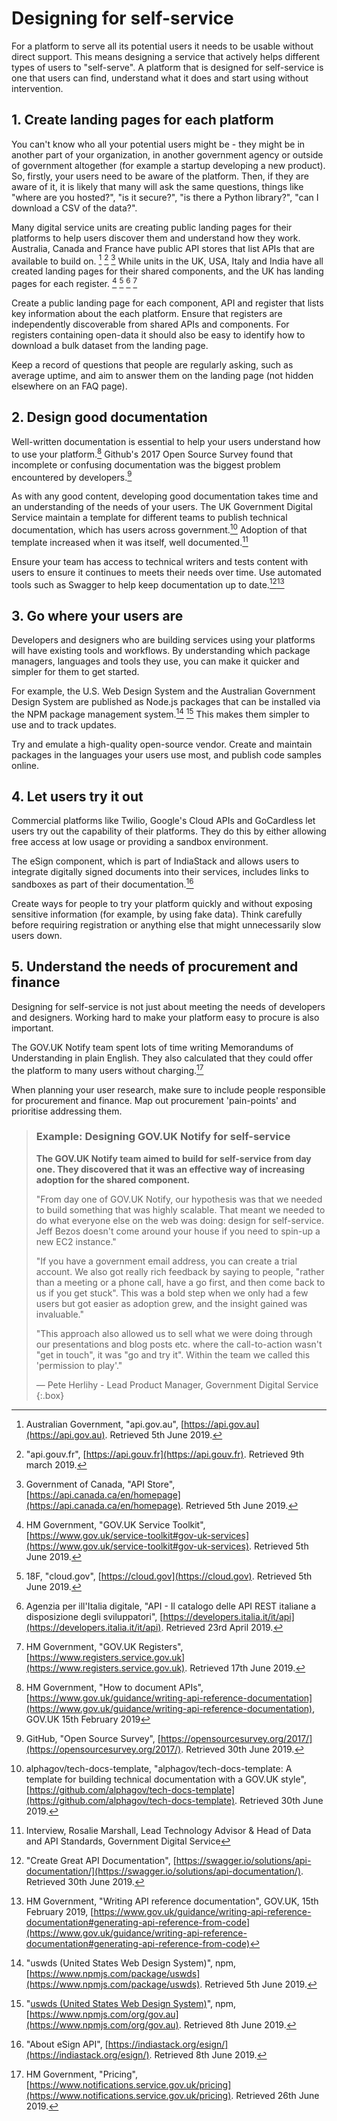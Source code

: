 # Designing for self-service

For a platform to serve all its potential users it needs to be usable without direct support. This means designing a service that actively helps different types of users to "self-serve". A platform that is designed for self-service is one that users can find, understand what it does and start using without intervention.

## 1. Create landing pages for each platform

You can't know who all your potential users might be - they might be in another part of your organization, in another government agency or outside of government altogether (for example a startup developing a new product). So, firstly, your users need to be aware of the platform. Then, if they are aware of it, it is likely that many will ask the same questions, things like "where are you hosted?", "is it secure?", "is there a Python library?", "can I download a CSV of the data?".

Many digital service units are creating public landing pages for their platforms to help users discover them and understand how they work. Australia, Canada and France have public API stores that list APIs that are available to build on. [^1] [^2] [^3]  While units in the UK, USA, Italy and India have all created landing pages for their shared components, and the UK has landing pages for each register. [^4] [^5] [^6] [^7]

Create a public landing page for each component, API and register that lists key information about the each platform. Ensure that registers are independently discoverable from shared APIs and components. For registers containing open-data it should also be easy to identify how to download a bulk dataset from the landing page.

Keep a record of questions that people are regularly asking, such as average uptime, and aim to answer them on the landing page (not hidden elsewhere on an FAQ page).

## 2. Design good documentation

Well-written documentation is essential to help your users understand how to use your platform.[^8] Github's 2017 Open Source Survey found that incomplete or confusing documentation was the biggest problem encountered by developers.[^9]

As with any good content, developing good documentation takes time and an understanding of the needs of your users. The UK Government Digital Service maintain a template for different teams to publish technical documentation, which has users across government.[^10] Adoption of that template increased when it was itself, well documented.[^11]

Ensure your team has access to technical writers and tests content with users to ensure it continues to meets their needs over time. Use automated tools such as Swagger to help keep documentation up to date.[^12][^13]

## 3. Go where your users are

Developers and designers who are building services using your platforms will have existing tools and workflows. By understanding which package managers, languages and tools they use, you can make it quicker and simpler for them to get started.

For example, the U.S. Web Design System and the Australian Government Design System are published as Node.js packages that can be installed via the NPM package management system.[^14] [^15] This makes them simpler to use and to track updates.

Try and emulate a high-quality open-source vendor. Create and maintain packages in the languages your users use most, and publish code samples online.

## 4. Let users try it out

Commercial platforms like Twilio, Google's Cloud APIs and GoCardless let users try out the capability of their platforms. They do this by either allowing free access at low usage or providing a sandbox environment.

The eSign component, which is part of IndiaStack and allows users to integrate digitally signed documents into their services, includes links to sandboxes as part of their documentation.[^16] 

Create ways for people to try your platform quickly and without exposing sensitive information (for example, by using fake data). Think carefully before requiring registration or anything else that might unnecessarily slow users down.

## 5. Understand the needs of procurement and finance

Designing for self-service is not just about meeting the needs of developers and designers. Working hard to make your platform easy to procure is also important.

The GOV.UK Notify team spent lots of time writing Memorandums of Understanding in plain English. They also calculated that they could offer the platform to many users without charging.[^17]

When planning your user research, make sure to include people responsible for procurement and finance. Map out procurement 'pain-points' and prioritise addressing them.

> ### Example: Designing GOV.UK Notify for self-service
> 
> **The GOV.UK Notify team aimed to build for self-service from day one. They discovered that it was an effective way of increasing adoption for the shared component.**
> 
> "From day one of GOV.UK Notify, our hypothesis was that we needed to build something that was highly scalable. That meant we needed to do what everyone else on the web was doing: design for self-service. Jeff Bezos doesn't come around your house if you need to spin-up a new EC2 instance."
> 
> "If you have a government email address, you can create a trial account. We also got really rich feedback by saying to people, "rather than a meeting or a phone call, have a go first, and then come back to us if you get stuck". This was a bold step when we only had a few users but got easier as adoption grew, and the insight gained was invaluable."
> 
> "This approach also allowed us to sell what we were doing through our presentations and blog posts etc. where the call-to-action wasn't "get in touch", it was "go and try it". Within the team we called this 'permission to play'."
> 
> — Pete Herlihy - Lead Product Manager, Government Digital Service
{:.box}

[^1]:   Australian Government, "api.gov.au", [https://api.gov.au](https://api.gov.au). Retrieved 5th June 2019.

[^2]:   "api.gouv.fr", [https://api.gouv.fr](https://api.gouv.fr). Retrieved 9th march 2019.

[^3]:   Government of Canada, "API Store", [https://api.canada.ca/en/homepage](https://api.canada.ca/en/homepage). Retrieved 5th June 2019.

[^4]:   HM Government, "GOV.UK Service Toolkit", [https://www.gov.uk/service-toolkit#gov-uk-services](https://www.gov.uk/service-toolkit#gov-uk-services). Retrieved 5th June 2019.

[^5]:   18F, "cloud.gov", [https://cloud.gov](https://cloud.gov). Retrieved 5th June 2019.

[^6]:   Agenzia per ill'Italia digitale, "API - Il catalogo delle API REST italiane a disposizione degli sviluppatori", [https://developers.italia.it/it/api](https://developers.italia.it/it/api). Retrieved 23rd April 2019.

[^7]:   HM Government, "GOV.UK Registers", [https://www.registers.service.gov.uk](https://www.registers.service.gov.uk). Retrieved 17th June 2019.

[^8]:   HM Government, "How to document APIs", [https://www.gov.uk/guidance/writing-api-reference-documentation](https://www.gov.uk/guidance/writing-api-reference-documentation), GOV.UK 15th February 2019

[^9]:   GitHub, "Open Source Survey", [https://opensourcesurvey.org/2017/](https://opensourcesurvey.org/2017/). Retrieved 30th June 2019.

[^10]:  alphagov/tech-docs-template, "alphagov/tech-docs-template: A template for building technical documentation with a GOV.UK style", [https://github.com/alphagov/tech-docs-template](https://github.com/alphagov/tech-docs-template). Retrieved 30th June 2019.

[^11]:  Interview, Rosalie Marshall, Lead Technology Advisor &
  Head of Data and API Standards, Government Digital Service

[^12]:  "Create Great API Documentation", [https://swagger.io/solutions/api-documentation/](https://swagger.io/solutions/api-documentation/). Retrieved 30th June 2019.

[^13]:  HM Government, "Writing API reference documentation", GOV.UK, 15th February 2019, [https://www.gov.uk/guidance/writing-api-reference-documentation#generating-api-reference-from-code](https://www.gov.uk/guidance/writing-api-reference-documentation#generating-api-reference-from-code)

[^14]:  "uswds (United States Web Design System)", npm, [https://www.npmjs.com/package/uswds](https://www.npmjs.com/package/uswds). Retrieved 5th June 2019.

[^15]:  "[uswds (United States Web Design System)](gov.au)", npm, [https://www.npmjs.com/org/gov.au](https://www.npmjs.com/org/gov.au). Retrieved 8th June 2019.

[^16]:  "About eSign API", [https://indiastack.org/esign/](https://indiastack.org/esign/). Retrieved 8th June 2019.

[^17]:  HM Government, "Pricing", [https://www.notifications.service.gov.uk/pricing](https://www.notifications.service.gov.uk/pricing). Retrieved 26th June 2019.
